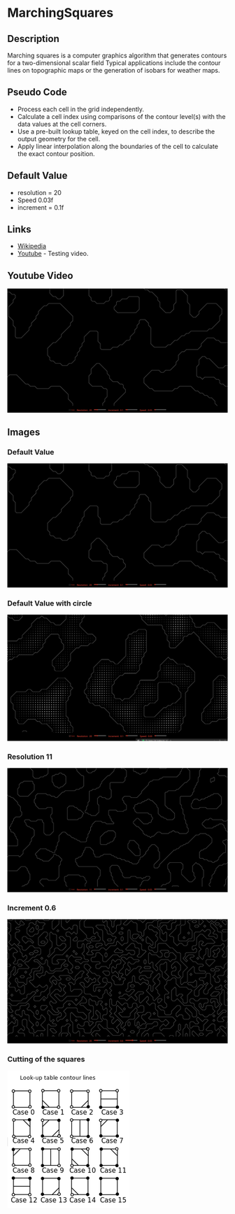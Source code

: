 # MarchingSquares

## Description

Marching squares is a computer graphics algorithm that generates contours for a two-dimensional scalar field
Typical applications include the contour lines on topographic maps or the generation of isobars for weather maps.

## Pseudo Code

* Process each cell in the grid independently.
* Calculate a cell index using comparisons of the contour level(s) with the data values at the cell corners.
* Use a pre-built lookup table, keyed on the cell index, to describe the output geometry for the cell.
* Apply linear interpolation along the boundaries of the cell to calculate the exact contour position.

## Default Value

* resolution = 20
* Speed 0.03f
* increment = 0.1f

## Links
* [Wikipedia](https://en.wikipedia.org/wiki/Marching_squares)
* [Youtube](https://youtu.be/K_Rlfm4sDlg) - Testing video.

## Youtube Video

[![Everything Is AWESOME](https://github.com/AugustinSorel/MarchingSquares/blob/master/Images/Capture.PNG)](https://www.youtube.com/watch?v=ONhnbyC9sJg)

## Images

### Default Value
![alt text](https://github.com/AugustinSorel/MarchingSquares/blob/master/Images/Capture.PNG)

### Default Value with circle
![alt text](https://github.com/AugustinSorel/MarchingSquares/blob/master/Images/Capture2.PNG)

### Resolution 11
![alt text](https://github.com/AugustinSorel/MarchingSquares/blob/master/Images/Capture3.PNG)

### Increment 0.6
![alt text](https://github.com/AugustinSorel/MarchingSquares/blob/master/Images/Capture4.PNG)

### Cutting of the squares
![alt text](https://github.com/AugustinSorel/MarchingSquares/blob/master/Images/Capture6.png)
